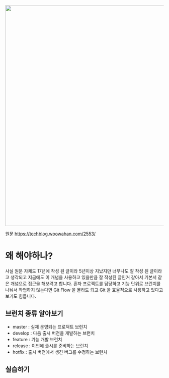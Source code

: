 <img src="https://techblog.woowahan.com/wp-content/uploads/img/2017-10-30/git-flow_overall_graph.png"  width="700" height="700">

원문 https://techblog.woowahan.com/2553/

# 왜 해야하나?

사실 원문 자체도 17년에 작성 된 글이라 5년이상 지났지만 너무나도 잘 작성 된 글이라고 생각되고 지금에도 이 개념을 사용하고 있을만큼 잘 작성된 글인거 같아서 기본서 같은 개념으로 접근을 해보려고 합니다. 혼자 프로젝트를 담당하고 기능 단위로 브런치를 나눠서 작업하지 않는다면 Git Flow 을 몰라도 되고 Git 을 효율적으로 사용하고 있다고 보기도 힘듭니다.

## 브런치 종류 알아보기

- master : 실제 운영되는 프로덕트 브런치
- develop : 다음 출시 버전을 개발하는 브런치
- feature : 기능 개발 브런치
- release : 이번에 출시를 준비하는 브런치
- hotfix : 출시 버전에서 생긴 버그를 수정하는 브런치

## 실습하기

